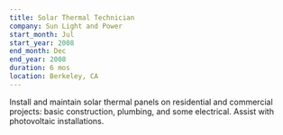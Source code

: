 ```yaml
---
title: Solar Thermal Technician
company: Sun Light and Power
start_month: Jul
start_year: 2008
end_month: Dec
end_year: 2008
duration: 6 mos
location: Berkeley, CA
---
```

Install and maintain solar thermal panels on residential and commercial projects: basic construction, plumbing, and some electrical. Assist with photovoltaic installations.
